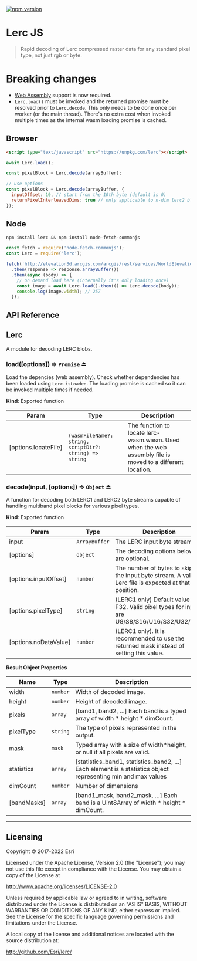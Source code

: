 [![npm version][npm-img]][npm-url]

[npm-img]: https://img.shields.io/npm/v/lerc.svg?style=flat-square
[npm-url]: https://www.npmjs.com/package/lerc

# Lerc JS

> Rapid decoding of Lerc compressed raster data for any standard pixel type, not just rgb or byte.

# Breaking changes
- [Web Assembly](https://caniuse.com/wasm) support is now required.
- <code>Lerc.load()</code> must be invoked and the returned promise must be resolved prior to <code>Lerc.decode</code>. This only needs to be done once per worker (or the main thread). There's no extra cost when invoked multiple times as the internal wasm loading promise is cached.

## Browser

```html
<script type="text/javascript" src="https://unpkg.com/lerc"></script>
```
```js
await Lerc.load();

const pixelBlock = Lerc.decode(arrayBuffer);

// use options
const pixelBlock = Lerc.decode(arrayBuffer, {
  inputOffset: 10, // start from the 10th byte (default is 0)
  returnPixelInterleavedDims: true // only applicable to n-dim lerc2 blobs (default is false)
});
```

## Node

```js
npm install lerc && npm install node-fetch-commonjs
```
```js
const fetch = require('node-fetch-commonjs');
const Lerc = require('lerc');

fetch('http://elevation3d.arcgis.com/arcgis/rest/services/WorldElevation3D/Terrain3D/ImageServer/tile/0/0/0')
  .then(response => response.arrayBuffer())
  .then(async (body) => {
    // on demand load here (internally it's only loading once)
    const image = await Lerc.load().then(() => Lerc.decode(body));
    console.log(image.width); // 257
  });
```

## API Reference

<a name="module_Lerc"></a>

## Lerc
A module for decoding LERC blobs.

<a name="exp_module_Lerc--load"></a>

### load([options]) ⇒ <code>Promise<void></code> ⏏
Load the depencies (web assembly). Check whether dependencies has been loaded using <code>Lerc.isLoaded</code>. The loading promise is cached so it can be invoked multiple times if needed.


**Kind**: Exported function

| Param | Type | Description |
| --- | --- | --- |
| [options.locateFile] | <code>(wasmFileName?: string, scriptDir?: string) => string</code> | The function to locate lerc-wasm.wasm. Used when the web assembly file is moved to a different location. |


<a name="exp_module_Lerc--decode"></a>

### decode(input, [options]) ⇒ <code>Object</code> ⏏
A function for decoding both LERC1 and LERC2 byte streams capable of handling multiband pixel blocks for various pixel types.

**Kind**: Exported function

| Param | Type | Description |
| --- | --- | --- |
| input | <code>ArrayBuffer</code> | The LERC input byte stream |
| [options] | <code>object</code> | The decoding options below are optional. |
| [options.inputOffset] | <code>number</code> | The number of bytes to skip in the input byte stream. A valid Lerc file is expected at that position. |
| [options.pixelType] | <code>string</code> | (LERC1 only) Default value is F32. Valid pixel types for input are U8/S8/S16/U16/S32/U32/F32. |
| [options.noDataValue] | <code>number</code> | (LERC1 only). It is recommended to use the returned mask instead of setting this value. |

**Result Object Properties**

| Name | Type | Description |
| --- | --- | --- |
| width | <code>number</code> | Width of decoded image. |
| height | <code>number</code> | Height of decoded image. |
| pixels | <code>array</code> | [band1, band2, …] Each band is a typed array of width * height * dimCount. |
| pixelType | <code>string</code> | The type of pixels represented in the output. |
| mask | <code>mask</code> | Typed array with a size of width*height, or null if all pixels are valid. |
| statistics | <code>array</code> | [statistics_band1, statistics_band2, …] Each element is a statistics object representing min and max values |
| dimCount | <code>number</code> | Number of dimensions
| [bandMasks] | <code>array</code> | [band1_mask, band2_mask, …] Each band is a Uint8Array of width * height * dimCount.  |

* * *

## Licensing

Copyright &copy; 2017-2022 Esri

Licensed under the Apache License, Version 2.0 (the "License");
you may not use this file except in compliance with the License.
You may obtain a copy of the License at

http://www.apache.org/licenses/LICENSE-2.0

Unless required by applicable law or agreed to in writing, software distributed under the License is distributed on an "AS IS" BASIS, WITHOUT WARRANTIES OR CONDITIONS OF ANY KIND, either express or implied.
See the License for the specific language governing permissions and limitations under the License.

A local copy of the license and additional notices are located with the source distribution at:

http://github.com/Esri/lerc/